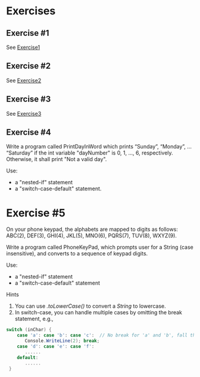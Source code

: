 # Exercises

## Exercise #1

See [Exercise1](./FlowControl/LargetsNumber/Program.cs)

## Exercise #2

See [Exercise2](./FlowControl/PositiveNegativeNumber/Program.cs)

## Exercise #3

See [Exercise3](./FlowControl/TenBillion/Program.cs)

## Exercise #4

Write a program called PrintDayInWord which prints “Sunday”, “Monday”, ... “Saturday” if the int variable "dayNumber" is 0, 1, ..., 6, respectively.  Otherwise, it shall print "Not a valid day".

Use:

 - a "nested-if" statement
 - a "switch-case-default" statement.
 
# Exercise #5

On your phone keypad, the alphabets are mapped to digits as follows: ABC(2), DEF(3), GHI(4), JKL(5), MNO(6), PQRS(7), TUV(8), WXYZ(9).

Write a program called PhoneKeyPad, which prompts user for a String (case insensitive), and converts to a sequence of keypad digits.

Use:

 - a "nested-if" statement
 - a "switch-case-default" statement
 
Hints

 1. You can use *.toLowerCase()* to convert a *String* to lowercase.
 2. In switch-case, you can handle multiple cases by omitting the break statement, e.g.,
 
```C#
switch (inChar) {
    case 'a': case 'b': case 'c':  // No break for 'a' and 'b', fall thru 'c'
       Console.WriteLine(2); break;
    case 'd': case 'e': case 'f':
       ......
    default:
       ......
 }
 ```
